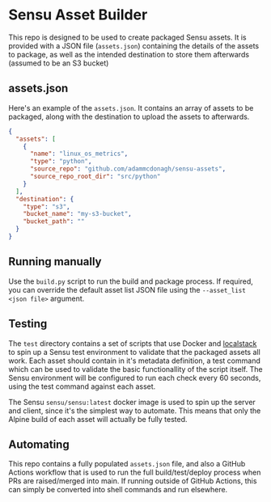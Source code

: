# Sensu Asset Builder

This repo is designed to be used to create packaged Sensu assets. It is provided with a JSON file (`assets.json`) containing the details of the assets to package, as well as the intended destination to store them afterwards (assumed to be an S3 bucket)

## assets.json

Here's an example of the `assets.json`. It contains an array of assets to be packaged, along with the destination to upload the assets to afterwards.

```json
{
  "assets": [
    {
      "name": "linux_os_metrics",
      "type": "python",
      "source_repo": "github.com/adammcdonagh/sensu-assets",
      "source_repo_root_dir": "src/python"
    }
  ],
  "destination": {
    "type": "s3",
    "bucket_name": "my-s3-bucket",
    "bucket_path": ""
  }
}
```

## Running manually

Use the `build.py` script to run the build and package process. If required, you can override the default asset list JSON file using the `--asset_list <json file>` argument. 

## Testing

The `test` directory contains a set of scripts that use Docker and [localstack](https://localstack.cloud/) to spin up a Sensu test environment to validate that the packaged assets all work. Each asset should contain in it's metadata definition, a test command which can be used to validate the basic functionallity of the script itself. The Sensu environment will be configured to run each check every 60 seconds, using the test command against each asset.

The Sensu `sensu/sensu:latest` docker image is used to spin up the server and client, since it's the simplest way to automate. This means that only the Alpine build of each asset will actually be fully tested.

## Automating

This repo contains a fully populated `assets.json` file, and also a GitHub Actions workflow that is used to run the full build/test/deploy process when PRs are raised/merged into main. If running outside of GitHub Actions, this can simply be converted into shell commands and run elsewhere.
